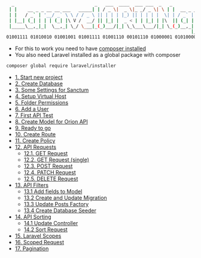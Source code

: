```sh
  _                              _   ___  ____  ___ ___  _   _              _ 
 | |    __ _ _ __ __ ___   _____| | / _ \|  _ \|_ _/ _ \| \ | |  __ _ _ __ (_)
 | |   / _` | '__/ _` \ \ / / _ \ || | | | |_) || | | | |  \| | / _` | '_ \| |
 | |__| (_| | | | (_| |\ V /  __/ || |_| |  _ < | | |_| | |\  || (_| | |_) | |
 |_____\__,_|_|  \__,_| \_/ \___|_(_)___/|_| \_\___\___/|_| \_(_)__,_| .__/|_|
                                                                     |_|                                                  
01001111 01010010 01001001 01001111 01001110 00101110 01000001 01010000 01001001 
```

- For this to work you need to have [composer installed](https://setup-docs.devserv.me/composer/)
- You also need Laravel installed as a global package with composer

```sh
composer global require laravel/installer
```

- [1. Start new project](docs/src/1-newProject.md)
- [2. Create Database](docs/src/2-createDatabase.md)
- [3. Some Settings for Sanctum](docs/src/3-sanctumSettings.md)
- [4. Setup Virtual Host](docs/src/4-virtualHost.md)
- [5. Folder Permissions](docs/src/5-folderPermissions.md)
- [6. Add a User](docs/src/6-addUser.md)
- [7. First API Test](docs/src/7-firsTest.md)
- [8. Create Model for Orion API](docs/src/8-createModel.md)
- [9. Ready to go](docs/src/9-readToGo.md)
- [10. Create Route](docs/src/10-createRoute.md)
- [11. Create Policy](docs/src/11-createPolicy.md)
- [12. API Requests](docs/src/requests/README.md)
  - [12.1. GET Request](docs/src/requests/121-getAllPosts.md)
  - [12.2. GET Request (single)](docs/src/requests/122-getSinglePost.md)
  - [12.3. POST Request](docs/src/requests/123-addPost.md)
  - [12.4. PATCH Request](docs/src/requests/124-patchPost.md)
  - [12.5. DELETE Request](docs/src/requests/125-deletePost.md)
- [13. API Filters](docs/src/filters/README.md)
  - [13.1 Add fields to Model](docs/src/filters/131-addFieldToModel.md)
  - [13.2 Create and Update Migration](docs/src/filters/132-createMigration.md)
  - [13.3 Update Posts Factory](docs/src/filters/133-editFactory.md)
  - [13.4 Create Database Seeder](docs/src/filters/134-createDBSeeder.md)
- [14. API Sorting](docs/src/sorting/README.md)
  - [14.1 Update Controller](docs/src/sorting/141-updateController.md)
  - [14.2 Sort Request](docs/src/sorting/142-sortRequest.md)
- [15. Laravel Scopes](docs/src/15-scopes.md)
- [16. Scoped Request](docs/src/16-scopedRequest.md)
- [17. Pagination](docs/src/17-pagination.md)
